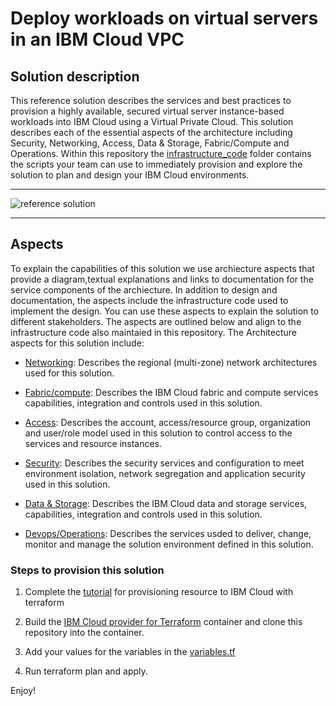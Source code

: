 # Deploy workloads on virtual servers in an IBM Cloud VPC


## Solution description

This reference solution describes the services and best practices to provision a highly available, secured virtual server instance-based workloads into IBM Cloud using a Virtual Private Cloud. This solution describes each of the essential aspects of the architecture including Security, Networking, Access, Data & Storage, Fabric/Compute and Operations. Within this repository the [infrastructure_code](./infrastructure_code) folder contains the scripts your team can use to immediately provision and explore the solution to plan and design your IBM Cloud environments. 

---

![reference solution](./docs/imgs/overall.png)

---


## Aspects

To explain the capabilities of this solution we use archiecture aspects that provide a diagram,textual explanations and links to documentation for the service components of the archiecture. In addition to design and documentation, the aspects include the infrastructure code used to implement the design. You can use these aspects to explain the solution to different stakeholders. The aspects are outlined below and align to the infrastructure code also maintaied in this repository. The Architecture aspects for this solution include:

 - [Networking](./docs/aspects/networking.md): Describes the regional (multi-zone) network architectures used for this solution.
 
 - [Fabric/compute](./docs/aspects/compute.md): Describes the IBM Cloud fabric and compute services capabilities, integration and controls used in this solution.
 
 - [Access](./docs/aspects/access.md): Describes the account, access/resource group, organization and user/role model used in this solution to control access to the services and resource instances.
 
 - [Security](./docs/aspects/security.md): Describes the security services and configuration to meet environment isolation, network segregation and application security used in this solution.
 
 - [Data & Storage](./docs/aspects/data_storage.md): Describes the IBM Cloud data and storage services, capabilities, integration and controls used in this solution.
 
 - [Devops/Operations](./docs/aspects/operations.md):  Describes the services usded to deliver, change, monitor and manage the solution environment defined in this solution.


### Steps to provision this solution

1. Complete the [tutorial](https://www.ibm.com/cloud/garage/architectures/public-cloud/public-cloud-infrastructure) for provisioning resource to IBM Cloud with terraform 

2. Build the [IBM Cloud provider for Terraform](https://github.com/IBM-Cloud/terraform-provider-ibm) container and clone this repository into the container.

3. Add your values for the variables in the [variables.tf](/infrastructure_code/variables.tf) 

4. Run terraform plan and apply. 

Enjoy!
